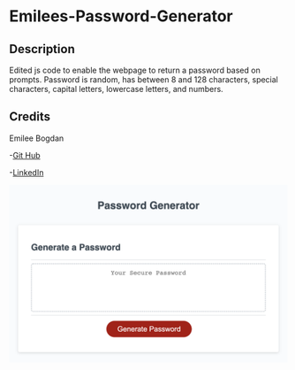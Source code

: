 # Emilees-Password-Generator

## Description

Edited js code to enable the webpage to return a password based on prompts. Password is random, has between 8 and 128 characters, special characters, capital letters, lowercase letters, and numbers. 

## Credits

Emilee Bogdan

-[Git Hub](https://github.com/emileebogdan)

-[LinkedIn](https://www.linkedin.com/in/emileebogdan/)


<img src="images/screenshot.png">
